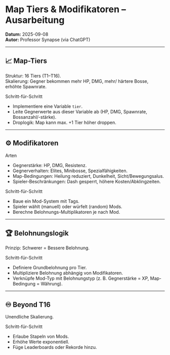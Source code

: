 # Map Tiers & Modifikatoren – Ausarbeitung

**Datum:** 2025-09-08  
**Autor:** Professor Synapse (via ChatGPT)

---

## 📈 Map-Tiers

Struktur: 16 Tiers (T1–T16).  
Skalierung: Gegner bekommen mehr HP, DMG, mehr/ härtere Bosse, erhöhte Spawnrate.

Schritt-für-Schritt
- Implementiere eine Variable `tier`.
- Leite Gegnerwerte aus dieser Variable ab (HP, DMG, Spawnrate, Bossanzahl/-stärke).
- Droplogik: Map kann max. +1 Tier höher droppen.

---

## ⚙️ Modifikatoren

Arten
- Gegnerstärke: HP, DMG, Resistenz.
- Gegnerverhalten: Elites, Minibosse, Spezialfähigkeiten.
- Map-Bedingungen: Heilung reduziert, Dunkelheit, Sicht/Bewegungsalus.
- Spieler-Beschränkungen: Dash gesperrt, höhere Kosten/Abklingzeiten.

Schritt-für-Schritt
- Baue ein Mod-System mit Tags.
- Spieler wählt (manuell) oder würfelt (random) Mods.
- Berechne Belohnungs-Multiplikatoren je nach Mod.

---

## 🏆 Belohnungslogik

Prinzip: Schwerer = Bessere Belohnung.

Schritt-für-Schritt
- Definiere Grundbelohnung pro Tier.
- Multipliziere Belohnung abhängig von Modifikatoren.
- Verknüpfe Mod-Typ mit Belohnungstyp (z. B. Gegnerstärke = XP, Map-Bedingung = Währung).

---

## ♾️ Beyond T16

Unendliche Skalierung.

Schritt-für-Schritt
- Erlaube Stapeln von Mods.
- Erhöhe Werte exponentiell.
- Füge Leaderboards oder Rekorde hinzu.
